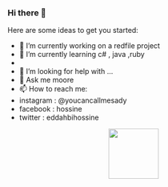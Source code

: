### Hi there 👋


Here are some ideas to get you started:

- 🔭 I’m currently working on a redfile project 
- 🌱 I’m currently learning  c# , java ,ruby
-
- 🤔 I’m looking for help with ...
- 💬 Ask me moore
- 📫 How to reach me:
-  instagram : @youcancallmesady
-  facebook : hossine
-  twitter : eddahbihossine
<div id="header" align="center">
  <img src="https://media.giphy.com/media/M9gbBd9nbDrOTu1Mqx/giphy.gif" width="100"/>
</div>


